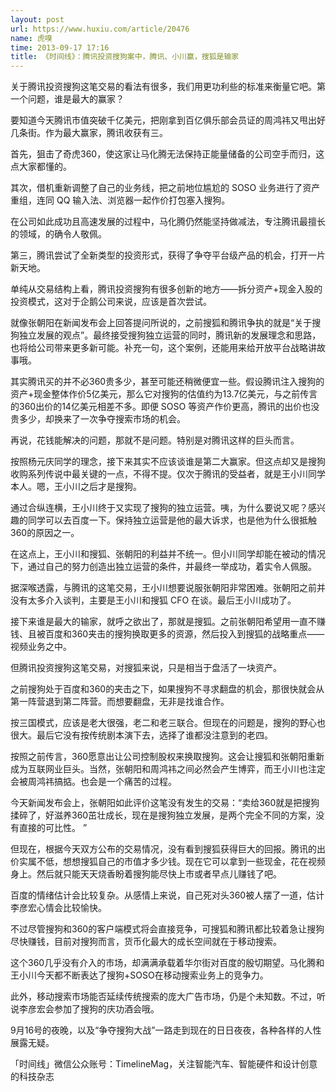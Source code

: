 ```yaml
---
layout: post
url: https://www.huxiu.com/article/20476
name: 虎嗅
time: 2013-09-17 17:16
title: 《时间线》：腾讯投资搜狗案中，腾讯、小川赢，搜狐是输家
---
```

关于腾讯投资搜狗这笔交易的看法有很多，我们用更功利些的标准来衡量它吧。第一个问题，谁是最大的赢家？

要知道今天腾讯市值突破千亿美元，把刚拿到百亿俱乐部会员证的周鸿祎又甩出好几条街。作为最大赢家，腾讯收获有三。

首先，狙击了奇虎360，使这家让马化腾无法保持正能量储备的公司空手而归，这点大家都懂的。

其次，借机重新调整了自己的业务线，把之前地位尴尬的 SOSO 业务进行了资产重组，连同 QQ 输入法、浏览器一起作价打包塞入搜狗。

在公司如此成功且高速发展的过程中，马化腾仍然能坚持做减法，专注腾讯最擅长的领域，的确令人敬佩。

第三，腾讯尝试了全新类型的投资形式，获得了争夺平台级产品的机会，打开一片新天地。

单纯从交易结构上看，腾讯投资搜狗有很多创新的地方——拆分资产+现金入股的投资模式，这对于企鹅公司来说，应该是首次尝试。

就像张朝阳在新闻发布会上回答提问所说的，之前搜狐和腾讯争执的就是“关于搜狗独立发展的观点”。最终接受搜狗独立运营的同时，腾讯新的发展理念和思路，也将给公司带来更多新可能。补充一句，这个案例，还能用来给开放平台战略讲故事哦。

其实腾讯买的并不必360贵多少，甚至可能还稍微便宜一些。假设腾讯注入搜狗的资产+现金整体作价5亿美元，那么它对搜狗的估值约为13.7亿美元，与之前传言的360出价的14亿美元相差不多。即便 SOSO 等资产作价更高，腾讯的出价也没贵多少，却换来了一次争夺搜索市场的机会。

再说，花钱能解决的问题，那就不是问题。特别是对腾讯这样的巨头而言。

按照杨元庆同学的理念，接下来其实不应该谈谁是第二大赢家。但这点却又是搜狗收购系列传说中最关键的一点，不得不提。仅次于腾讯的受益者，就是王小川同学本人。嗯，王小川之后才是搜狗。

通过合纵连横，王小川终于又实现了搜狗的独立运营。咦，为什么要说又呢？感兴趣的同学可以去百度一下。保持独立运营是他的最大诉求，也是他为什么很抵触360的原因之一。

在这点上，王小川和搜狐、张朝阳的利益并不统一。但小川同学却能在被动的情况下，通过自己的努力创造出独立运营的条件，并最终一举成功，着实令人佩服。

据深喉透露，与腾讯的这笔交易，王小川想要说服张朝阳非常困难。张朝阳之前并没有太多介入谈判，主要是王小川和搜狐 CFO 在谈。最后王小川成功了。

接下来谁是最大的输家，就呼之欲出了，那就是搜狐。之前张朝阳希望用一直不赚钱、且被百度和360夹击的搜狗换取更多的资源，然后投入到搜狐的战略重点——视频业务之中。

但腾讯投资搜狗这笔交易，对搜狐来说，只是相当于盘活了一块资产。

之前搜狗处于百度和360的夹击之下，如果搜狗不寻求翻盘的机会，那很快就会从第一阵营退到第二阵营。而想要翻盘，无非是找谁合作。

按三国模式，应该是老大很强，老二和老三联合。但现在的问题是，搜狗的野心也很大。最后它没有按传统剧本演下去，选择了谁都没注意到的老四。

按照之前传言，360愿意出让公司控制股权来换取搜狗。这会让搜狐和张朝阳重新成为互联网业巨头。当然，张朝阳和周鸿祎之间必然会产生博弈，而王小川也注定会被周鸿祎搞掂。也会是一个痛苦的过程。

今天新闻发布会上，张朝阳如此评价这笔没有发生的交易：“卖给360就是把搜狗揉碎了，好滋养360茁壮成长，现在是搜狗独立发展，是两个完全不同的方案，没有直接的可比性。 ”

但现在，根据今天双方公布的交易情况，没有看到搜狐获得巨大的回报。腾讯的出价实属不低，想想搜狐自己的市值才多少钱。现在它可以拿到一些现金，花在视频身上。然后就只能天天烧香盼着搜狗能尽快上市或者早点儿赚钱了吧。

百度的情绪估计会比较复杂。从感情上来说，自己死对头360被人摆了一道，估计李彦宏心情会比较愉快。

不过尽管搜狗和360的客户端模式将会直接竞争，可搜狐和腾讯都比较着急让搜狗尽快赚钱，目前对搜狗而言，货币化最大的成长空间就在于移动搜索。

这个360几乎没有介入的市场，却满满承载着华尔街对百度的殷切期望。马化腾和王小川今天都不断表达了搜狗+SOSO在移动搜索业务上的竞争力。

此外，移动搜索市场能否延续传统搜索的庞大广告市场，仍是个未知数。不过，听说李彦宏会参加了搜狗的庆功酒会哦。

9月16号的夜晚，以及“争夺搜狗大战”一路走到现在的日日夜夜，各种各样的人性展露无疑。

「时间线」微信公众账号：TimelineMag，关注智能汽车、智能硬件和设计创意的科技杂志

